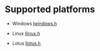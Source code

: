 # Supported platforms

* Windows [lwindows.h]("../../../platforms/Windows/lwindows.h)

* Linux [llinux.h]("../../../platforms/Linux/llinux.h)

* Lotus [llotus.h]("../../../platforms/Lotus/llotus.h)
